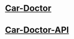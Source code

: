# [Car-Doctor](https://car-doctor-d9407.web.app)

# [Car-Doctor-API](https://car-doctor-server-fawn-phi.vercel.app)
